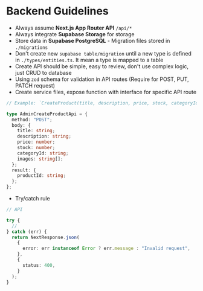 # Backend Guidelines

- Always assume **Next.js App Router API** `/api/*`
- Always integrate **Supabase Storage** for storage
- Store data in **Supabase PostgreSQL** - Migration files stored in `./migrations`
- Don't create new `supabase table/migration` until a new type is defined in `./types/entities.ts`. It mean a type is mapped to a table
- Create API should be simple, easy to review, don't use complex logic, just CRUD to database
- Using `zod` schema for validation in API routes (Require for POST, PUT, PATCH request)
- Create service files, expose function with interface for specific API route

```ts
// Example: `CreateProduct(title, description, price, stock, categoryId, images)`

type AdminCreateProductApi = {
  method: "POST";
  body: {
    title: string;
    description: string;
    price: number;
    stock: number;
    categoryId: string;
    images: string[];
  };
  result: {
    productId: string;
  };
};
```

- Try/catch rule

```ts
// API

try {
  //
} catch (err) {
  return NextResponse.json(
    {
      error: err instanceof Error ? err.message : "Invalid request",
    },
    {
      status: 400,
    }
  );
}
```

